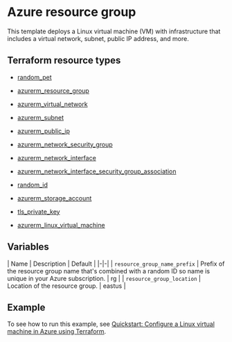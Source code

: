 # Azure resource group

This template deploys a Linux virtual machine (VM) with infrastructure that includes a virtual network, subnet, public IP address, and more.

## Terraform resource types

- [random_pet](https://registry.terraform.io/providers/hashicorp/random/latest/docs/resources/pet)
- [azurerm_resource_group](https://registry.terraform.io/providers/hashicorp/azurerm/latest/docs/resources/resource_group)

- [azurerm_virtual_network](https://registry.terraform.io/providers/hashicorp/azurerm/latest/docs/resources/virtual_network)
- [azurerm_subnet](https://registry.terraform.io/providers/hashicorp/azurerm/latest/docs/resources/subnet)
- [azurerm_public_ip](https://registry.terraform.io/providers/hashicorp/azurerm/latest/docs/resources/public_ip)
- [azurerm_network_security_group](https://registry.terraform.io/providers/hashicorp/azurerm/latest/docs/resources/network_security_group)
- [azurerm_network_interface](https://registry.terraform.io/providers/hashicorp/azurerm/latest/docs/resources/network_interface)
- [azurerm_network_interface_security_group_association](https://registry.terraform.io/providers/hashicorp/azurerm/latest/docs/resources/network_interface_security_group_association)
- [random_id](https://registry.terraform.io/providers/hashicorp/random/latest/docs/resources/id)
- [azurerm_storage_account](https://registry.terraform.io/providers/hashicorp/azurerm/latest/docs/resources/storage_account)
- [tls_private_key](https://registry.terraform.io/providers/hashicorp/tls/latest/docs/resources/private_key)
- [azurerm_linux_virtual_machine](https://registry.terraform.io/providers/hashicorp/azurerm/latest/docs/resources/linux_virtual_machine)

## Variables

| Name | Description | Default |
|-|-|
| `resource_group_name_prefix` | Prefix of the resource group name that's combined with a random ID so name is unique in your Azure subscription. | rg |
| `resource_group_location` | Location of the resource group. | eastus |

## Example

To see how to run this example, see [Quickstart: Configure a Linux virtual machine in Azure using Terraform](https://docs.microsoft.com/azure/developer/terraform/create-linux-virtual-machine-with-infrastructure).

